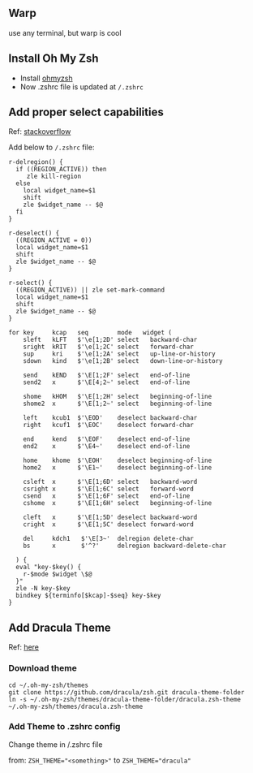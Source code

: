 ## Warp
use any terminal, but warp is cool

## Install Oh My Zsh

- Install [ohmyzsh](https://github.com/ohmyzsh/ohmyzsh)
- Now .zshrc file is updated at `/.zshrc`

## Add proper select capabilities

Ref: [stackoverflow](https://stackoverflow.com/questions/5407916/zsh-zle-shift-selection)

Add below to `/.zshrc` file:
```
r-delregion() {
  if ((REGION_ACTIVE)) then
     zle kill-region
  else 
    local widget_name=$1
    shift
    zle $widget_name -- $@
  fi
}

r-deselect() {
  ((REGION_ACTIVE = 0))
  local widget_name=$1
  shift
  zle $widget_name -- $@
}

r-select() {
  ((REGION_ACTIVE)) || zle set-mark-command
  local widget_name=$1
  shift
  zle $widget_name -- $@
}

for key     kcap   seq        mode   widget (
    sleft   kLFT   $'\e[1;2D' select   backward-char
    sright  kRIT   $'\e[1;2C' select   forward-char
    sup     kri    $'\e[1;2A' select   up-line-or-history
    sdown   kind   $'\e[1;2B' select   down-line-or-history

    send    kEND   $'\E[1;2F' select   end-of-line
    send2   x      $'\E[4;2~' select   end-of-line

    shome   kHOM   $'\E[1;2H' select   beginning-of-line
    shome2  x      $'\E[1;2~' select   beginning-of-line

    left    kcub1  $'\EOD'    deselect backward-char
    right   kcuf1  $'\EOC'    deselect forward-char

    end     kend   $'\EOF'    deselect end-of-line
    end2    x      $'\E4~'    deselect end-of-line

    home    khome  $'\EOH'    deselect beginning-of-line
    home2   x      $'\E1~'    deselect beginning-of-line

    csleft  x      $'\E[1;6D' select   backward-word
    csright x      $'\E[1;6C' select   forward-word
    csend   x      $'\E[1;6F' select   end-of-line
    cshome  x      $'\E[1;6H' select   beginning-of-line

    cleft   x      $'\E[1;5D' deselect backward-word
    cright  x      $'\E[1;5C' deselect forward-word

    del     kdch1   $'\E[3~'  delregion delete-char
    bs      x       $'^?'     delregion backward-delete-char

  ) {
  eval "key-$key() {
    r-$mode $widget \$@
  }"
  zle -N key-$key
  bindkey ${terminfo[$kcap]-$seq} key-$key
}
```

## Add  Dracula Theme

Ref: [here](https://draculatheme.com/zsh)

### Download theme

```
cd ~/.oh-my-zsh/themes
git clone https://github.com/dracula/zsh.git dracula-theme-folder
ln -s ~/.oh-my-zsh/themes/dracula-theme-folder/dracula.zsh-theme ~/.oh-my-zsh/themes/dracula.zsh-theme
```

### Add Theme to .zshrc config

Change theme in /.zshrc file

from: `ZSH_THEME="<something>"` to `ZSH_THEME="dracula"`
